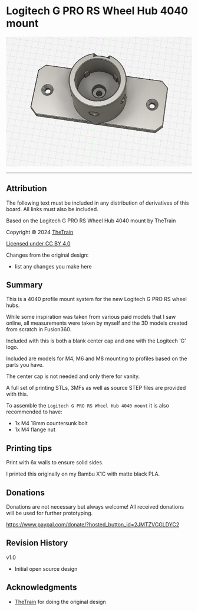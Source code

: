 # Logitech G PRO RS Wheel Hub 4040 mount
![Logitech G PRO RS Wheel Hub 4040 mount 01](Assets/Logitech%20G%20PRO%20RS%20Wheel%20Hub%204040%20mount%20(M4).png)


---

## Attribution

The following text must be included in any distribution of derivatives of this board. All links must also be included.

Based on the Logitech G PRO RS Wheel Hub 4040 mount by TheTrain

Copyright © 2024 [TheTrain](https://github.com/TheTrainGoes)

[Licensed under CC BY 4.0](https://creativecommons.org/licenses/by/4.0/)

Changes from the original design:
  - list any changes you make here


## Summary

This is a 4040 profile mount system for the new Logitech G PRO RS wheel hubs.  

While some inspiration was taken from various paid models that I saw online, all measurements were taken by myself and the 3D models created from scratch in Fusion360.

Included with this is both a blank center cap and one with the Logitech ‘G’ logo.

Included are models for M4, M6 and M8 mounting to profiles based on the parts you have.

The center cap is not needed and only there for vanity.

A full set of printing STLs, 3MFs as well as source STEP files are provided with this.

To assemble the `Logitech G PRO RS Wheel Hub 4040 mount` it is also recommended to have:
- 1x M4 18mm countersunk bolt
- 1x M4 flange nut


## Printing tips

Print with 6x walls to ensure solid sides.

I printed this originally on my Bambu X1C with matte black PLA.


## Donations

Donations are not necessary but always welcome!  All received donations will be used for further prototyping.

https://www.paypal.com/donate/?hosted_button_id=2JMTZVCGLDYC2


## Revision History

v1.0
- Initial open source design


## Acknowledgments

- [TheTrain](https://github.com/TheTrainGoes) for doing the original design